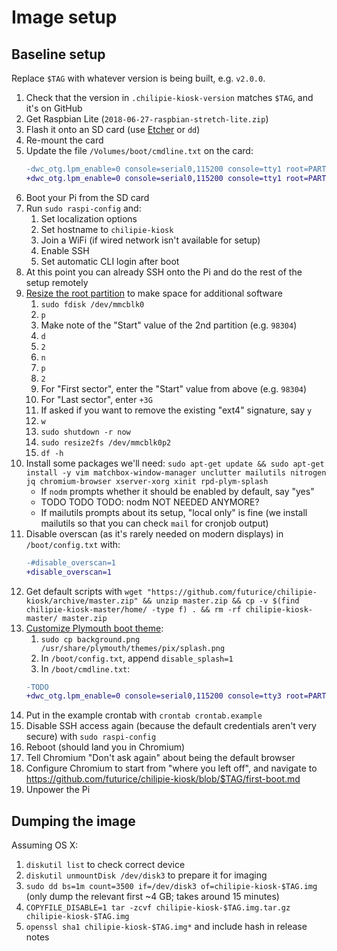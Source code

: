 # Image setup

## Baseline setup

Replace `$TAG` with whatever version is being built, e.g. `v2.0.0`.

1.  Check that the version in `.chilipie-kiosk-version` matches `$TAG`, and it's on GitHub
1.  Get Raspbian Lite (`2018-06-27-raspbian-stretch-lite.zip`)
1.  Flash it onto an SD card (use [Etcher](https://etcher.io) or `dd`)
1.  Re-mount the card
1.  Update the file `/Volumes/boot/cmdline.txt` on the card:
    ```diff
    -dwc_otg.lpm_enable=0 console=serial0,115200 console=tty1 root=PARTUUID=4d3ee428-02 rootfstype=ext4 elevator=deadline fsck.repair=yes rootwait quiet init=/usr/lib/raspi-config/init_resize.sh
    +dwc_otg.lpm_enable=0 console=serial0,115200 console=tty1 root=PARTUUID=4d3ee428-02 rootfstype=ext4 elevator=deadline fsck.repair=yes rootwait quiet
    ```
1.  Boot your Pi from the SD card
1.  Run `sudo raspi-config` and:
    1.  Set localization options
    1.  Set hostname to `chilipie-kiosk`
    1.  Join a WiFi (if wired network isn't available for setup)
    1.  Enable SSH
    1.  Set automatic CLI login after boot
1.  At this point you can already SSH onto the Pi and do the rest of the setup remotely
1.  [Resize the root partition](https://elinux.org/RPi_Resize_Flash_Partitions#Manually_resizing_the_SD_card_on_Raspberry_Pi) to make space for additional software
    1.  `sudo fdisk /dev/mmcblk0`
    1.  `p`
    1.  Make note of the "Start" value of the 2nd partition (e.g. `98304`)
    1.  `d`
    1.  `2`
    1.  `n`
    1.  `p`
    1.  `2`
    1.  For "First sector", enter the "Start" value from above (e.g. `98304`)
    1.  For "Last sector", enter `+3G`
    1.  If asked if you want to remove the existing "ext4" signature, say `y`
    1.  `w`
    1.  `sudo shutdown -r now`
    1.  `sudo resize2fs /dev/mmcblk0p2`
    1.  `df -h`
1.  Install some packages we'll need: `sudo apt-get update && sudo apt-get install -y vim matchbox-window-manager unclutter mailutils nitrogen jq chromium-browser xserver-xorg xinit rpd-plym-splash`
    -   If `nodm` prompts whether it should be enabled by default, say "yes"
    -   TODO TODO TODO: nodm NOT NEEDED ANYMORE?
    -   If mailutils prompts about its setup, "local only" is fine (we install mailutils so that you can check `mail` for cronjob output)
1.  Disable overscan (as it's rarely needed on modern displays) in `/boot/config.txt` with:
    ```diff
    -#disable_overscan=1
    +disable_overscan=1
    ```
1.  Get default scripts with `wget "https://github.com/futurice/chilipie-kiosk/archive/master.zip" && unzip master.zip && cp -v $(find chilipie-kiosk-master/home/ -type f) . && rm -rf chilipie-kiosk-master/ master.zip`
1.  [Customize Plymouth boot theme](https://scribles.net/customizing-boot-up-screen-on-raspberry-pi/):
    1.  `sudo cp background.png /usr/share/plymouth/themes/pix/splash.png`
    1.  In `/boot/config.txt`, append `disable_splash=1`
    1.  In `/boot/cmdline.txt`:
    ```diff
    -TODO
    +dwc_otg.lpm_enable=0 console=serial0,115200 console=tty3 root=PARTUUID=4d3ee428-02 rootfstype=ext4 elevator=deadline fsck.repair=yes rootwait quiet splash quiet plymouth.ignore-serial-consoles logo.nologo vt.global_cursor_default=0
    ```
1.  Put in the example crontab with `crontab crontab.example`
1.  Disable SSH access again (because the default credentials aren't very secure) with `sudo raspi-config`
1.  Reboot (should land you in Chromium)
1.  Tell Chromium "Don't ask again" about being the default browser
1.  Configure Chromium to start from "where you left off", and navigate to https://github.com/futurice/chilipie-kiosk/blob/$TAG/first-boot.md
1.  Unpower the Pi

## Dumping the image

Assuming OS X:

1.  `diskutil list` to check correct device
1.  `diskutil unmountDisk /dev/disk3` to prepare it for imaging
1.  `sudo dd bs=1m count=3500 if=/dev/disk3 of=chilipie-kiosk-$TAG.img` (only dump the relevant first ~4 GB; takes around 15 minutes)
1.  `COPYFILE_DISABLE=1 tar -zcvf chilipie-kiosk-$TAG.img.tar.gz chilipie-kiosk-$TAG.img`
1.  `openssl sha1 chilipie-kiosk-$TAG.img*` and include hash in release notes

